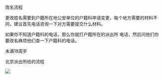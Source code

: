 改名流程

更改姓名需要到户籍所在地公安单位的户籍科申请变更，每个地方需要的材料不同，建议首先电话咨询一下对方需要提交什么材料。

如果你不知道户籍科的电话，那么你就打户籍所在的派出所 电话，然后问他们你要改名麻烦他们查一下户籍科的电话。



未满18周岁

北京派出所给的流程

![](D:\临时文件\新建文件夹\_media\v2-116144e0c133e68b85d6ccb626cfc271_1440w.jpg)



